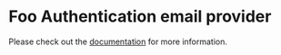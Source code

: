 # Foo Authentication email provider

Please check out the [documentation](https://yanickrochon.github.io/foo-auth/providers/email) for more information.
